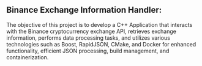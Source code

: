 ## Binance Exchange Information Handler:

The objective of this project is to develop a C++ Application that interacts with the Binance cryptocurrency exchange API, retrieves exchange information, performs data processing tasks, and utilizes various technologies such as Boost, RapidJSON, CMake, and Docker for enhanced functionality, efficient JSON processing, build management, and containerization.
